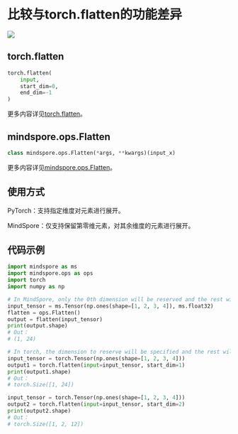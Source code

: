 # 比较与torch.flatten的功能差异

<a href="https://gitee.com/mindspore/docs/blob/master/docs/mindspore/source_zh_cn/note/api_mapping/pytorch_diff/Flatten.md" target="_blank"><img src="https://mindspore-website.obs.cn-north-4.myhuaweicloud.com/website-images/master/resource/_static/logo_source.png"></a>

## torch.flatten

```python
torch.flatten(
    input,
    start_dim=0,
    end_dim=-1
)
```

更多内容详见[torch.flatten](https://pytorch.org/docs/1.5.0/torch.html#torch.flatten)。

## mindspore.ops.Flatten

```python
class mindspore.ops.Flatten(*args, **kwargs)(input_x)
```

更多内容详见[mindspore.ops.Flatten](https://mindspore.cn/docs/zh-CN/master/api_python/ops/mindspore.ops.Flatten.html#mindspore.ops.Flatten)。

## 使用方式

PyTorch：支持指定维度对元素进行展开。

MindSpore：仅支持保留第零维元素，对其余维度的元素进行展开。

## 代码示例

```python
import mindspore as ms
import mindspore.ops as ops
import torch
import numpy as np

# In MindSpore, only the 0th dimension will be reserved and the rest will be flattened.
input_tensor = ms.Tensor(np.ones(shape=[1, 2, 3, 4]), ms.float32)
flatten = ops.Flatten()
output = flatten(input_tensor)
print(output.shape)
# Out：
# (1, 24)

# In torch, the dimension to reserve will be specified and the rest will be flattened.
input_tensor = torch.Tensor(np.ones(shape=[1, 2, 3, 4]))
output1 = torch.flatten(input=input_tensor, start_dim=1)
print(output1.shape)
# Out：
# torch.Size([1, 24])

input_tensor = torch.Tensor(np.ones(shape=[1, 2, 3, 4]))
output2 = torch.flatten(input=input_tensor, start_dim=2)
print(output2.shape)
# Out：
# torch.Size([1, 2, 12])
```